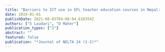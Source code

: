 ```yaml
---
title: "Barriers to ICT use in EFL teacher education courses in Nepal: An activity theory perspective"
date: 2019-01-01
publishDate: 2021-08-03T04:08:04.610354Z
authors: ["S Laudari", "D Maher"]
publication_types: ["2"]
abstract: ""
featured: false
publication: "*Journal of NELTA 24 (1-2)*"
---
```


